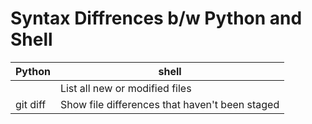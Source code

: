 # Syntax Diffrences b/w Python and Shell
| Python | shell |
|--------|--------|
|  | List all new or modified files |
| git diff | Show file differences that haven't been staged |
